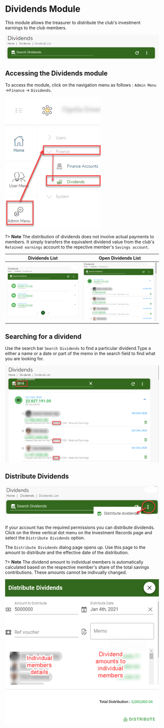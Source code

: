 # Dividends Module
This module allows the treasurer to distribute the club's investment earnings to the club members.

![alt text](../images/10.6.0_Dividends_Banner.png ":size=x100 Dividends Banner")

## Accessing the Dividends module
To access the  module, click on the navigation menu as follows : `Admin Menu` ->`Finance` -> `Dividends`.

![alt text](../images/10.6_Dividends_Menu.png ":size=x150 Dividends menu")


?> **Note** The distribution of dividends does not involve actual  payments to members. It simply transfers the equivalent dividend value from the club's `Retained earnings` account to the repective member's `Savings account`.

 |  Dividends List             |  Open Dividends List  |
  :-------------------------:|:-------------------------:
![alt text](../images/10.6.1_Dividends_List.png ":size=x200 change stasus button") | ![alt text](../images/10.6.2_Dividends_List_Open.png ":size=x200 Confirm change status")

## Searching for a dividend

Use the search bar `Search Dividends` to find a particular dividend.Type a either a name or a date or part of the memo in the search field to find what you are looking for.

![alt text](../images/10.6.2_Search_Dividends.png ":size=x300 Search Dividends")

## Distribute Dividends

![alt text](../images/10.7_Distribute_Dividends_menu.png ":size=x100 Distribute Dividends menu")

If your account has the required permissions you can distribute dividends. Click on the three vertical dot menu on the Investment Records page and select the `Distribute Dividends` option.


The `Distribute Dividends` dialog page opens up. Use this page to the amount to distribute and the effective date of the distribution.

?> **Note** The dividend amount to individual members is automatically calculated based on the respective member's share of the total savings contributions. These amounts cannot be indivually changed.

![alt text](../images/10.8_Distribute_Dividends_Page.png ":size=x300 Distribute Dividends page")